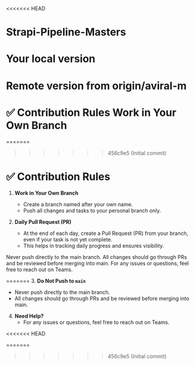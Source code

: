 
<<<<<<< HEAD
# Strapi-Pipeline-Masters
Your local version
=======
Remote version from origin/aviral-m
=======
✅ Contribution Rules
Work in Your Own Branch
=======
=======
>>>>>>> 456c9e5 (Initial commit)
# ✅ Contribution Rules

1. **Work in Your Own Branch**  
   - Create a branch named after your own name.  
   - Push all changes and tasks to your personal branch only.

2. **Daily Pull Request (PR)**  
   - At the end of each day, create a Pull Request (PR) from your branch, even if your task is not yet complete.  
   - This helps in tracking daily progress and ensures visibility.

Never push directly to the main branch.
All changes should go through PRs and be reviewed before merging into main.
For any issues or questions, feel free to reach out on Teams.

=======
3. **Do Not Push to `main`**  
   - Never push directly to the main branch.  
   - All changes should go through PRs and be reviewed before merging into main.

4. **Need Help?**  
   - For any issues or questions, feel free to reach out on Teams.

<<<<<<< HEAD

=======
>>>>>>> 456c9e5 (Initial commit)
